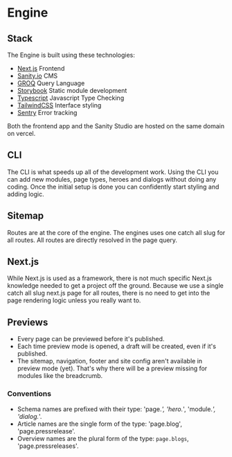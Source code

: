 # Engine

## Stack

The Engine is built using these technologies:

- [Next.js](https://nextjs.org/) Frontend
- [Sanity.io](https://www.sanity.io/) CMS
- [GROQ](https://www.sanity.io/docs/overview-groq) Query Language
- [Storybook](https://storybook.js.org/) Static module development
- [Typescript](https://www.typescriptlang.org/) Javascript Type Checking
- [TailwindCSS](https://tailwindcss.com/) Interface styling
- [Sentry](https://getsentry.com/) Error tracking

Both the frontend app and the Sanity Studio are hosted on the same domain on vercel.

## CLI

The CLI is what speeds up all of the development work. Using the CLI you can add new modules, page types, heroes and dialogs without doing any coding. Once the initial setup is done you can confidently start styling and adding logic.

## Sitemap

Routes are at the core of the engine. The engines uses one catch all slug for all routes. All routes are directly resolved in the page query.

## Next.js

While Next.js is used as a framework, there is not much specific Next.js knowledge needed to get a project off the ground. Because we use a single catch all slug next.js page for all routes, there is no need to get into the page rendering logic unless you really want to.

## Previews

- Every page can be previewed before it's published.
- Each time preview mode is opened, a draft will be created, even if it's published.
- The sitemap, navigation, footer and site config aren't available in preview mode (yet). That's why there will be a preview missing for modules like the breadcrumb.

### Conventions

- Schema names are prefixed with their type: 'page._', 'hero._', 'module._', 'dialog._'.
- Article names are the single form of the type: 'page.blog', 'page.pressrelease'.
- Overview names are the plural form of the type: `page.blogs`, 'page.pressreleases'.
